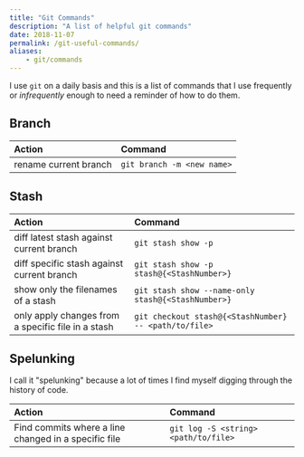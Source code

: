 ```yaml
---
title: "Git Commands"
description: "A list of helpful git commands"
date: 2018-11-07
permalink: /git-useful-commands/
aliases:
    - git/commands
---
```


I use `git` on a daily basis and this is a list of commands that I use frequently or _infrequently_ enough to need a reminder of how to do them.

## Branch

| Action                | Command                    |
|:----------------------|:---------------------------|
| rename current branch | `git branch -m <new name>` |

## Stash

| Action                                             | Command                                               |
|:---------------------------------------------------|:------------------------------------------------------|
| diff latest stash against current branch           | `git stash show -p`                                   |
| diff specific stash against current branch         | `git stash show -p stash@{<StashNumber>}`             |
| show only the filenames of a stash                 | `git stash show --name-only stash@{<StashNumber>}`    |
| only apply changes from a specific file in a stash | `git checkout stash@{<StashNumber} -- <path/to/file>` |

## Spelunking

I call it "spelunking" because a lot of times I find myself digging through the history of code.

| Action                                               | Command                              |
|:-----------------------------------------------------|:-------------------------------------|
| Find commits where a line changed in a specific file | `git log -S <string> <path/to/file>` |
